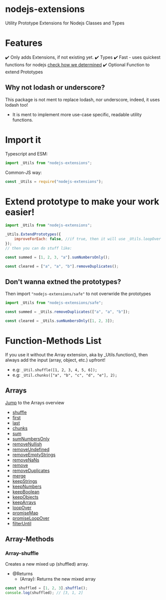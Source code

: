 # nodejs-extensions
Utility Prototype Extensions for Nodejs Classes and Types

# Features
✔️ Only adds Extensions, if not existing yet.
✔️ Types
✔️ Fast - uses quickest functions for nodejs [check how we determined](https://github.com/Tomato6966/nodejs-extensions/blob/main/doc/fastestLoop.md)
✔️ Optional Function to extend Prototypes


## Why not lodash or underscore?

This package is not ment to replace lodash, nor underscore, indeed, it uses lodash too!
 - It is ment to implement more use-case specific, readable utility functions.

# Import it

Typescript and ESM:

```js
import _Utils from "nodejs-extensions";
```

Common-JS way:

```js
const _Utils = require("nodejs-extensions");
```

# Extend prototype to make your work easier!

```js
import _Utils from "nodejs-extensions";

_Utils.ExtendPrototypes({
    improveForEach: false, //if true, then it will use _Utils.loopOver instead of Array.forEach and overwride it 
});
// then you can do stuff like:

const summed = [1, 2, 3, "a"].sumNumbersOnly();

const cleared = ["a", "a", "b"].removeDuplicates();
```

## Don't wanna extned the prototypes?

Then import `"nodejs-extensions/safe"` to not overwride the prototypes

```js
import _Utils from "nodejs-extensions/safe";

const summed = _Utils.removeDuplicates(["a", "a", "b"]);

const cleared = _Utils.sumNumbersOnly([1, 2, 3]);
```


# Function-Methods List

If you use it without the Array extension, aka by _Utils.function(), then always add the input (array, object, etc.) upfront!
- e.g: `_Util.shuffle([1, 2, 3, 4, 5, 6]);`
- e.g: `_Util.chunks(["a", "b", "c", "d", "e"], 2);`

## Arrays

[Jump](#Array-Methods) to the Arrays overview

 - [shuffle](#array-shuffle)
 - [first](#array-first)
 - [last](#array-last)
 - [chunks](#array-chunks)
 - [sum](#array-sum)
 - [sumNumbersOnly](#array-sumNumbersOnly)
 - [removeNullish](#array-removeNullish)
 - [removeUndefined](#array-removeUndefined)
 - [removeEmptyStrings](#array-removeEmptyStrings)
 - [removeNaNs](#array-removeNaNs)
 - [remove](#array-remove)
 - [removeDuplicates](#array-removeDuplicates)
 - [merge](#array-merge)
 - [keepStrings](#array-keepStrings)
 - [keepNumbers](#array-keepNumbers)
 - [keepBoolean](#array-keepBoolean)
 - [keepObjects](#array-keepObjects)
 - [keepArrays](#array-keepArrays)
 - [loopOver](#array-loopOver)
 - [promiseMap](#array-promiseMap)
 - [promiseLoopOver](#array-promiseLoopOver) 
 - [filterUntil](#array-filterUntil) 

## Array-Methods

### Array-shuffle

Creates a new mixed up (shuffled) array.
 - @Returns
    - (Array): Returns the new mixed array
```js
const shuffled = [1, 2, 3].shuffle();
console.log(shuffled); // [3, 1, 2]
```
